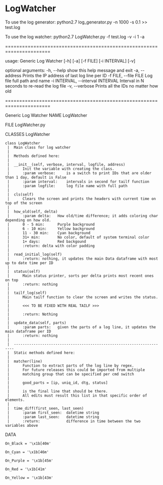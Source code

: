# LogWatcher

To use the log generator:
    python2.7 log_generator.py -n 1000 -s 0.1 >> test.log
    
To use the log watcher:
    python2.7 LogWatcher.py -f test.log -v -i 1 -a
    
======================================================================

usage:  Generic Log Watcher  [-h] [-a] [-f FILE] [-i INTERVAL] [-v]

optional arguments:
  -h, --help            show this help message and exit
  -a, --address         Prints the IP address of last log line per ID
  -f FILE, --file FILE  Log file full path and name
  -i INTERVAL, --interval INTERVAL
                        Interval in N seconds to re-read the log file
  -v, --verbose         Prints all the IDs no matter how old

======================================================================

Generic Log Watcher
NAME
    LogWatcher

FILE
    LogWatcher.py

CLASSES
    LogWatcher
    
    class LogWatcher
     |  Main class for log watcher
     |  
     |  Methods defined here:
     |  
     |  __init__(self, verbose, interval, logfile, address)
     |      Init the variable with creating the class.
     |      :param verbose:     is a switch to print IDs that are older than 1 day, default is False
     |      :param interval:    intervals in second for tailf function
     |      :param logfile:     log file name with full path
     |  
     |  cls(self)
     |      Clears the screen and prints the headers with current time on top of the screen
     |  
     |  how_old(self, delta)
     |      :param delta:   How old/time difference; it adds coloring char depending on how old.
     |      0 - 5 min:      Purple background
     |      6 - 10 min:     Yellow background
     |      11 - 30 min:    Cyan background
     |      31+ min:        No color, default of system terminal color
     |      1+ days:        Red backgound
     |      :return: delta with color padding
     |  
     |  read_initial_log(self)
     |      :return: nothing, it updates the main Data dataframe with most up to date time per ID
     |  
     |  status(self)
     |      Main status printer, sorts per delta prints most recent ones on top
     |      :return: nothing
     |  
     |  tailf_log(self)
     |      Main tailf function to clear the screen and writes the status.
     |      
     |      <<< TO BE FIXED WITH REAL TAILF >>>
     |      
     |      :return: Nothing
     |  
     |  update_data(self, parts)
     |      :param parts:   given the parts of a log line, it updates the main dataframe per ID
     |      :return: nothing
     |  
     |  ----------------------------------------------------------------------
     |  Static methods defined here:
     |  
     |  matcher(line)
     |      Function to extract parts of the log line by regex.
     |      For future releases this could be imported from multiple
     |      matching group that can be specified per cmd switch
     |      
     |      good_parts = [ip, uniq_id, dtg, status]
     |      
     |      is the final line that should be there.
     |      All edits must result this list in that specific order of elements.
     |  
     |  time_diff(first_seen, last_seen)
     |      :param first_seen:  datetime string
     |      :param last_seen:   datetime string
     |      :return:            difference in time between the two variables above


DATA

    On_Black = '\x1b[40m'
    
    On_Cyan = '\x1b[46m'
    
    On_Purple = '\x1b[45m'
    
    On_Red = '\x1b[41m'
    
    On_Yellow = '\x1b[43m'
    
